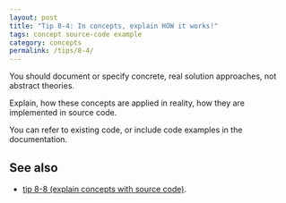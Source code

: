 ```yaml
---
layout: post
title: "Tip 8-4: In concepts, explain HOW it works!"
tags: concept source-code example
category: concepts
permalink: /tips/8-4/
---
```


You should document or specify concrete, real solution approaches,
not abstract theories.

Explain, how these concepts are applied in reality,
how they are implemented in source code.

You can refer to existing code, or include code examples
in the documentation.

## See also

* [tip 8-8 (explain concepts with source code)](/tips/8-8).
